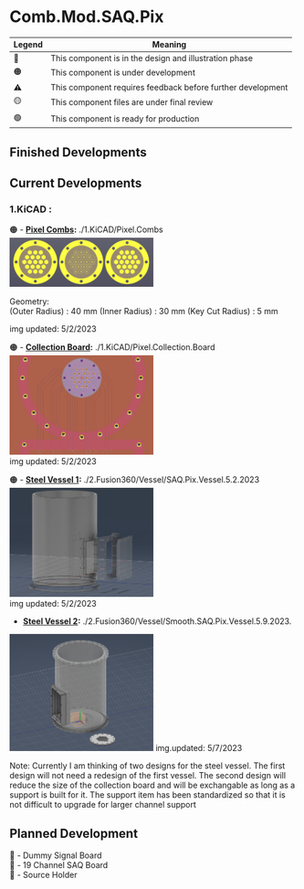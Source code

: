 # Comb.Mod.SAQ.Pix

|   Legend       |  Meaning                      |
|----------------|-------------------------------|
|📝| This component is in the design and illustration phase            |
|🟠| This component is under development            |
|⚠️| This component requires feedback before further development |
|🟡| This component files are under final review |
|🟢| This component is ready for production |







## Finished Developments

## Current Developments
### 1.KiCAD : 
🟠 - **[Pixel Combs](/1.KiCAD/Pixel.Combs):** ./1.KiCAD/Pixel.Combs  
<img src="./ReadMeImages/Pixel.Combs.png" width="50%">   

Geometry:  
(Outer Radius) : 40 mm
(Inner Radius) : 30 mm
(Key Cut Radius) : 5 mm


img updated: 5/2/2023  
  
🟠 - **[Collection Board](/1.KiCAD/Pixel.Collection.Board):** ./1.KiCAD/Pixel.Collection.Board  
<img src="./ReadMeImages/Pixel.Collection.Board.png" width="50%">   
img updated: 5/2/2023  

🟠 - **[Steel Vessel 1](/2.Fusion360/Vessel):** ./2.Fusion360/Vessel/SAQ.Pix.Vessel.5.2.2023  
<img src="./ReadMeImages/Steel.Vessel.png" width="50%">   
img updated: 5/2/2023  

- **[Steel Vessel 2](/2.Fusion360/Vessel):** ./2.Fusion360/Vessel/Smooth.SAQ.Pix.Vessel.5.9.2023.   
<img src="./ReadMeImages/Steel.Vessel.2.png" width="50%">   
img.updated: 5/7/2023  

Note:  Currently I am thinking of two designs for the steel vessel. The first design will not need a redesign of the first vessel. The second design will reduce the size of the collection board and will be exchangable as long as a support is built for it. The support item has been standardized so that it is not difficult to upgrade for larger channel support   
   
## Planned Development

📝 - Dummy Signal Board  
📝 - 19 Channel SAQ Board  
📝 - Source Holder  
